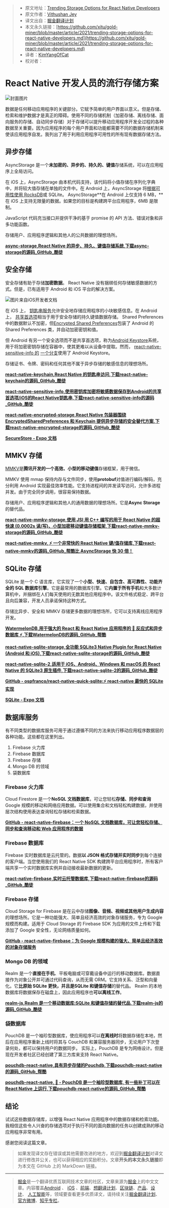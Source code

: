 > - 原文地址：[Trending Storage Options for React Native Developers](https://javascript.plainenglish.io/trending-storage-options-for-react-native-developers-8671fbffb686)
> - 原文作者：[Vithushan Jey](https://medium.com/@vithushjeytharma)
> - 译文出自：[掘金翻译计划](https://github.com/xitu/gold-miner)
> - 本文永久链接：[https://github.com/xitu/gold-miner/blob/master/article/2021/trending-storage-options-for-react-native-developers.md](https://github.com/xitu/gold-miner/blob/master/article/2021/trending-storage-options-for-react-native-developers.md)
> - 译者：[KimYangOfCat](https://github.com/KimYangOfCat)
> - 校对者：

# React Native 开发人员的流行存储方案

![封面图片](https://cdn-images-1.medium.com/max/4480/1*4L_oTx-TV7euxNgR-_8w9A.png)

数据是任何移动应用程序的关键部分。它赋予简单的用户界面以意义。但是存储、检索和维护数据才是真正的障碍。使用不同的存储机制（加密存储、离线存储、面向服务的存储、自动同步存储）对于存储可以提升移动应用程序开发全过程的各种数据至关重要。因为应用程序的每个用户界面和功能都需要不同的数据存储机制来使该应用程序自发。我列出了用于利用应用程序可用性的所有现有数据存储方法。

## 异步存储

AsyncStorage 是一个**未加密的、异步的、持久的、键值**存储系统，可以在应用程序上全局访问。

在 iOS 上，AsyncStorage 由本机代码支持，该代码将小值存储在序列化字典中，并将较大值存储在单独的文件中。在 Android 上，AsyncStorage 将[根据可用性使用 RocksDB](http://rocksdb.org/)或 SQLite。 AsyncStorage**在 Android 上仅支持 6 MB，**在 iOS 上支持无限量的数据。如果您的目标是构建跨平台应用程序，6MB 是限制。

JavaScript 代码充当接口并提供干净的基于 promise 的 API 方法、错误对象和非多功能函数。

存储用户、应用程序逻辑和其他人的公共数据的理想场所。

[**async-storage,React Native 的异步、持久、键值存储系统,下载async-storage的源码_GitHub_酷徒**](https://github.com/react-native-async-storage/async-storage)

## 安全存储

安全存储有助于存储**加密数据**。 React Native 没有捆绑任何存储敏感数据的方式。但是，已有适用于 Android 和 iOS 平台的解决方案。

![图片来自iOS开发者文档](https://cdn-images-1.medium.com/max/2000/1*rQu7_2pJ0VwNqOMe92rbCA.png)

在 iOS 上， [钥匙串服务](https://developer.apple.com/documentation/security/keychain_services)允许安全地存储应用程序的小块敏感信息。在 Android 上， [共享首选项](https://developer.android.com/reference/android/content/SharedPreferences)相当于用于安全存储的持久键值数据存储。 Shared Preferences 中的数据默认不加密，但[Encrypted Shared Preferences](https://developer.android.com/topic/security/data)包装了 Android 的 Shared Preferences 类，并自动加密密钥和值。

但 Android 有另一个安全选项而不是共享首选项，称为[Android Keystore](https://developer.android.com/training/articles/keystore)系统，用于将加密密钥存储在容器中，使其更难以从设备中提取。然而， [react-native-sensitive-info 的](https://github.com/mCodex/react-native-sensitive-info) [一个分支](https://github.com/mCodex/react-native-sensitive-info/tree/keystore)使用了 Android Keystore。

存储证书、令牌、密码和任何其他不属于异步存储的敏感信息的理想场所。

[**react-native-keychain,React Native 的钥匙串访问,下载react-native-keychain的源码_GitHub_酷徒**](https://github.com/oblador/react-native-keychain)

[**react-native-sensitive-info,使用密钥库加密将敏感数据保存到Android的共享首选项/iOS的React Native钥匙串,下载react-native-sensitive-info的源码_GitHub_酷徒**](https://github.com/mCodex/react-native-sensitive-info)

[**react-native-encrypted-storage,React Native 包装器围绕 EncryptedSharedPreferences 和 Keychain 提供异步存储的安全替代方案,下载react-native-encrypted-storage的源码_GitHub_酷徒**](https://github.com/emeraldsanto/react-native-encrypted-storage)

[**SecureStore - Expo 文档**](https://docs.expo.io/versions/latest/sdk/securestore/)

## MMKV 存储

[MMKV](https://github.com/Tencent/MMKV)是**腾讯开发的一个高效、小型的移动键值**存储框架，用于微信。

MMKV 使用 mmap 保持内存与文件同步，使用**protobuf**对值进行编码/解码，充分利用 Android 实现最佳效率性能。它支持进程间的并发读写访问，允许多进程并发。由于完全同步调用，很容易保持数据。

存储用户、应用程序逻辑和其他人的通用数据的理想场所。它是**Async Storage**的替代品。

[**react-native-mmkv-storage,使用 JSI 用 C++ 编写的用于 React Native 的超快速 (0.0002s 读/写)、小型加密移动键值存储框架,下载react-native-mmkv-storage的源码_GitHub_酷徒**](https://github.com/ammarahm-ed/react-native-mmkv-storage)

[**react-native-mmkv, ⚡️ 一个非常快的 React Native 键/值存储库,下载react-native-mmkv的源码_GitHub_帮酷比 AsyncStorage 快 30 倍！**](https://github.com/mrousavy/react-native-mmkv)

## SQLite 存储

SQLite 是一个 C 语言库，它实现了一个**小型、快速、自包含、高可靠性、功能齐全的 SQL 数据库引擎**。它是最常用的数据库引擎。它**内置于所有手机**和大多数计算机中，并捆绑在人们每天使用的无数其他应用程序中。该文件格式稳定、跨平台且向后兼容，开发人员承诺保持这种方式。

存储比异步、安全和 MMKV 存储更多数据的理想场所，它可以支持离线应用程序开发。

[**WatermelonDB,用于强大的 React 和 React Native 应用程序的 🍉 反应式和异步数据库 ⚡️,下载WatermelonDB的源码_GitHub_帮酷**](https://github.com/Nozbe/WatermelonDB)

[**react-native-sqlite-storage,全功能 SQLite3 Native Plugin for React Native (Android 和 iOS),下载react-native-sqlite-storage的源码_GitHub_酷徒**](https://github.com/andpor/react-native-sqlite-storage)

[**react-native-sqlite-2,适用于 iOS、Android、Windows 和 macOS 的 React Native 的 SQLite3 原生插件,下载react-native-sqlite-2的源码_GitHub_酷徒**](https://github.com/craftzdog/react-native-sqlite-2)

[**GitHub - ospfranco/react-native-quick-sqlite:⚡️ react-native 最快的 SQLite 实现**](https://github.com/ospfranco/react-native-quick-sqlite)

[**SQLite - Expo 文档**](https://docs.expo.dev/versions/v42.0.0/sdk/sqlite/)

## 数据库服务

有不同类型的数据库服务可用于通过遵循不同的方法来执行移动应用程序数据层的各种功能。这些都在这里列出。

1. Firebase 火力库
2. Firebase 数据库
3. Firebase 存储
4. Mongo DB 的领域
5. 袋数据库

### Firebase 火力库

Cloud Firestore 是一个**NoSQL 文档数据库**，可让您轻松**存储、同步和查询**Google 规模的移动和网络应用数据。可以使用集合和文档轻松构建数据，并使用层次结构使用表达查询轻松存储和检索数据。

[**GitHub - react-native-firebase：一个 NoSQL 文档数据库，可让您轻松存储、同步和查询移动和 Web 应用程序的数据**](https://github.com/invertase/react-native-firebase/tree/master/packages/firestore)

### Firebase 数据库

Firebase 实时数据库是云托管的。数据**以 JSON 格式存储并实时同步**到每个连接的客户端。当您使用我们的 React Native SDK 构建跨平台应用程序时，所有客户端共享一个实时数据库实例并自动接收最新数据的更新。

[**react-native-firebase,实时云托管数据库,下载react-native-firebase的源码_GitHub_酷徒**](https://github.com/invertase/react-native-firebase/tree/master/packages/database)

### Firebase 存储

Cloud Storage for Firebase 是在云中存储**图像、音频、视频或其他用户生成内容**的理想场所。它是一种功能强大、简单且经济高效的对象存储服务，专为 Google 规模而构建。适用于 Cloud Storage 的 Firebase SDK 为应用的文件上传和下载添加了 Google 安全性，无论网络质量如何。

[**GitHub - react-native-firebase：为 Google 规模构建的强大、简单且经济高效的对象存储服务**](https://github.com/invertase/react-native-firebase/tree/master/packages/storage)

### Mongo DB 的领域

Realm 是一个**直接在手机**、平板电脑或可穿戴设备中运行的移动数据库。数据直接作为对象公开并可通过代码查询，从而无需 ORM。它支持关系、泛型和向量化。它**比原始 SQLite 更快，**并且是**SQLite 和键值存储**的替代品。 Realm 的本地数据库将数据保存在磁盘上，因此应用程序也**可以离线工作**。

[**realm-js,Realm 是一个移动数据库:SQLite 和键值存储的替代品,下载realm-js的源码_GitHub_酷徒**](https://github.com/realm/realm-js)

### 袋数据库

PouchDB 是一个袖珍型数据库，使应用程序可以**在离线时**将数据存储在本地，然后在应用程序重新上线时将其与 CouchDB 和兼容服务器同步，无论用户下次登录何处，都可以保持用户的数据同步。 实际上，PouchDB 是专为网络设计。但是现在开发者社区已经创建了第三方库来支持 React Native。

[**pouchdb-react-native,具有异步存储的Pouchdb,下载pouchdb-react-native的源码_GitHub_帮酷**](https://github.com/seigel/pouchdb-react-native)

[**pouchdb-react-native, 🐨 - PouchDB 是一个袖珍型数据库, 有一些补丁可以在 React Native 上运行,下载pouchdb-react-native的源码_GitHub_帮酷**](https://github.com/craftzdog/pouchdb-react-native)

## 结论

试试这些数据存储库，以增强 React Native 应用程序中的数据存储和检索功能。我相信这些令人兴奋的存储选项对于执行不同的面向数据的任务以创建成熟的移动应用程序非常有用。

感谢您阅读这篇文章。

> 如果发现译文存在错误或其他需要改进的地方，欢迎到[掘金翻译计划](https://github.com/xitu/gold-miner)对译文进行修改并公关，也可以获得相应的奖励积分。文章**开头的本文永久链接**即为本文在 GitHub 上的 MarkDown 链接。

---

> [掘金](https://github.com/xitu/gold-miner)是一个翻译优质互联网技术文章的社区，文章来源为[掘金](https://juejin.im)上的中文文章。内容覆盖[Android](https://github.com/xitu/gold-miner#android) 、 [iOS](https://github.com/xitu/gold-miner#ios) 、[前端](https://github.com/xitu/gold-miner#%E5%89%8D%E7%AB%AF)、[想翻译计划](https://github.com/xitu/gold-miner#%E5%90%8E%E7%AB%AF)、[区块链](https://github.com/xitu/gold-miner#%E5%8C%BA%E5%9D%97%E9%93%BE)、[产品](https://github.com/xitu/gold-miner#%E4%BA%A7%E5%93%81)、[设计](https://github.com/xitu/gold-miner#%E8%AE%BE%E8%AE%A1)、 [人工智能](https://github.com/xitu/gold-miner#%E4%BA%BA%E5%B7%A5%E6%99%BA%E8%83%BD)等，领域要查看更多优质译文，请持续关注[掘金翻译计划](https://github.com/xitu/gold-miner)、[官方微博](http://weibo.com/juejinfanyi)、[知乎专栏](https://zhuanlan.zhihu.com/juejinfanyi)。
